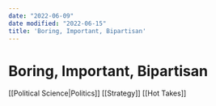 ```yaml
---
date: "2022-06-09"
date modified: "2022-06-15"
title: 'Boring, Important, Bipartisan'
---
```


# Boring, Important, Bipartisan
[[Political Science|Politics]]
[[Strategy]]
[[Hot Takes]]
